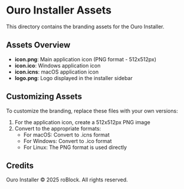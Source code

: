 # Ouro Installer Assets

This directory contains the branding assets for the Ouro Installer.

## Assets Overview

- **icon.png**: Main application icon (PNG format - 512x512px)
- **icon.ico**: Windows application icon
- **icon.icns**: macOS application icon
- **logo.png**: Logo displayed in the installer sidebar

## Customizing Assets

To customize the branding, replace these files with your own versions:

1. For the application icon, create a 512x512px PNG image
2. Convert to the appropriate formats:
   - For macOS: Convert to .icns format
   - For Windows: Convert to .ico format
   - For Linux: The PNG format is used directly

## Credits

Ouro Installer © 2025 roBlock. All rights reserved.